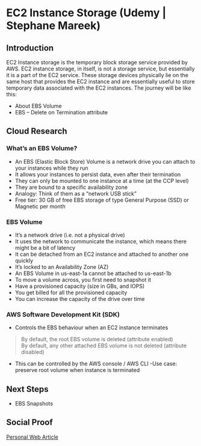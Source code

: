 
# EC2 Instance Storage (Udemy | Stephane Mareek)

## Introduction
EC2 Instance storage is the temporary block storage service provided by AWS. EC2 instance storage, in itself, is not a storage service, but essentially it is a part of the EC2 service. These storage devices physically lie on the same host that provides the EC2 instance and are essentially useful to store temporary data associated with the EC2 instances. The journey will be like this:
- About EBS Volume
- EBS – Delete on Termination attribute

## Cloud Research

### What’s an EBS Volume?
- An EBS (Elastic Block Store) Volume is a network drive you can attach
to your instances while they run
- It allows your instances to persist data, even after their termination
- They can only be mounted to one instance at a time (at the CCP level)
- They are bound to a specific availability zone
- Analogy: Think of them as a “network USB stick”
- Free tier: 30 GB of free EBS storage of type General Purpose (SSD) or
Magnetic per month

### EBS Volume
- It’s a network drive (i.e. not a physical drive)
- It uses the network to communicate the instance, which means there might be a bit of
latency
- It can be detached from an EC2 instance and attached to another one quickly
- It’s locked to an Availability Zone (AZ)
- An EBS Volume in us-east-1a cannot be attached to us-east-1b
- To move a volume across, you first need to snapshot it
- Have a provisioned capacity (size in GBs, and IOPS)
- You get billed for all the provisioned capacity
- You can increase the capacity of the drive over time

### AWS Software Development Kit (SDK)
- Controls the EBS behaviour when an EC2 instance terminates
> By default, the root EBS volume is deleted (attribute enabled)
<br> By default, any other attached EBS volume is not deleted (attribute disabled)
- This can be controlled by the AWS console / AWS CLI
-Use case: preserve root volume when instance is terminated

## Next Steps

- EBS Snapshots

## Social Proof

[Personal Web Article](https://afifurrohman-id.github.io/article/100DaysOfCloud)
